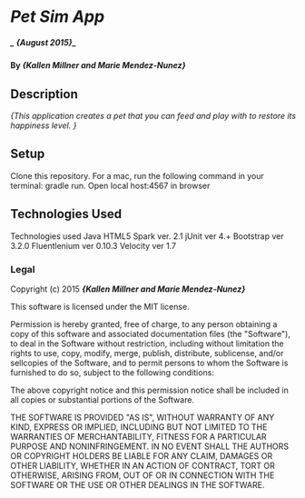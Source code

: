 # _Pet Sim App_

##### _ {August 2015}_

#### By _**{Kallen Millner and Marie Mendez-Nunez}**_

## Description

_{This application creates a pet that you can feed and play with to restore its happiness level. }_

## Setup

Clone this repository.
For a mac, run the following command in your terminal: gradle run.
Open local host:4567 in browser


## Technologies Used

Technologies used Java HTML5 Spark ver. 2.1 jUnit ver 4.+ Bootstrap ver 3.2.0 Fluentlenium ver 0.10.3 Velocity ver 1.7

### Legal

Copyright (c) 2015 **_{Kallen Millner and Marie Mendez-Nunez}_**

This software is licensed under the MIT license.

Permission is hereby granted, free of charge, to any person obtaining a copy
of this software and associated documentation files (the "Software"), to deal
in the Software without restriction, including without limitation the rights
to use, copy, modify, merge, publish, distribute, sublicense, and/or sellcopies of the Software, and to permit persons to whom the Software is
furnished to do so, subject to the following conditions:

The above copyright notice and this permission notice shall be included in
all copies or substantial portions of the Software.

THE SOFTWARE IS PROVIDED "AS IS", WITHOUT WARRANTY OF ANY KIND, EXPRESS OR
IMPLIED, INCLUDING BUT NOT LIMITED TO THE WARRANTIES OF MERCHANTABILITY,
FITNESS FOR A PARTICULAR PURPOSE AND NONINFRINGEMENT. IN NO EVENT SHALL THE
AUTHORS OR COPYRIGHT HOLDERS BE LIABLE FOR ANY CLAIM, DAMAGES OR OTHER
LIABILITY, WHETHER IN AN ACTION OF CONTRACT, TORT OR OTHERWISE, ARISING FROM,
OUT OF OR IN CONNECTION WITH THE SOFTWARE OR THE USE OR OTHER DEALINGS IN
THE SOFTWARE.
